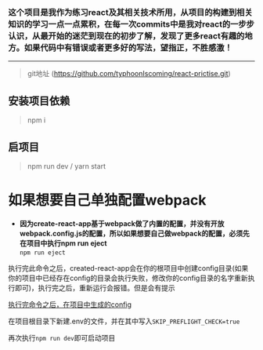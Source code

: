 ### 这个项目是我作为练习react及其相关技术所用，从项目的构建到相关知识的学习一点一点累积，在每一次commits中是我对react的一步步认识，从最开始的迷茫到现在的初步了解，发现了更多react有趣的地方。如果代码中有错误或者更多好的写法，望指正，不胜感激！

---
> git地址 (https://github.com/typhoonIscoming/react-prictise.git)

## 安装项目依赖
> npm i

## 启项目
>  npm run dev /  yarn start

# 如果想要自己单独配置webpack

- **因为create-react-app基于webpack做了内置的配置，并没有开放webpack.config.js的配置，所以如果想要自己做webpack的配置，必须先在项目中执行npm run eject** <br>
``npm run eject``<br>

执行完此命令之后，created-react-app会在你的根项目中创建config目录(如果你的项目中已经存在config的目录会执行失败，修改你的config目录的名字重新执行即可)，执行完之后，重新运行会报错。但是会有提示<br>

[执行完命令之后，在项目中生成的config](./static/folder.png)

在项目根目录下新建.env的文件，并在其中写入``SKIP_PREFLIGHT_CHECK=true``<br>

再次执行``npm run dev``即可启动项目


